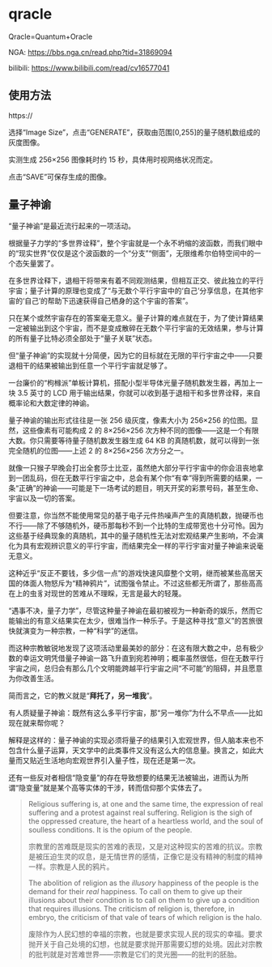 # qracle
Qracle=Quantum+Oracle

NGA: https://bbs.nga.cn/read.php?tid=31869094

bilibili: https://www.bilibili.com/read/cv16577041
## 使用方法
https://

选择“Image Size”，点击“GENERATE”，获取由范围[0,255]的量子随机数组成的灰度图像。

实测生成 256×256 图像耗时约 15 秒，具体用时视网络状况而定。

点击“SAVE”可保存生成的图像。
## 量子神谕
“量子神谕”是最近流行起来的一项活动。

根据量子力学的“多世界诠释”，整个宇宙就是一个永不坍缩的波函数，而我们眼中的“现实世界”仅仅是这个波函数的一个“分支”“侧面”，无限维希尔伯特空间中的一个态矢量罢了。

在多世界诠释下，退相干将带来有着不同观测结果，但相互正交、彼此独立的平行宇宙；量子计算的原理也变成了“与无数个平行宇宙中的‘自己’分享信息，在其他宇宙的‘自己’的帮助下迅速获得自己栖身的这个宇宙的答案”。

只在某个或然宇宙存在的答案毫无意义。量子计算的难点就在于，为了使计算结果一定被输出到这个宇宙，而不是变成散碎在无数个平行宇宙的无效结果，参与计算的所有量子比特必须全部处于“量子关联”状态。

但“量子神谕”的实现就十分简便，因为它的目标就在无限的平行宇宙之中——只要退相干的结果被输出到任意一个平行宇宙就足够了。

一台廉价的“枸橼派”单板计算机，搭配小型半导体光量子随机数发生器，再加上一块 3.5 英寸的 LCD 用于输出结果，你就可以收到基于退相干和多世界诠释，来自概率论和大数定律的神谕。

量子神谕的输出形式往往是一张 256 级灰度，像素大小为 256×256 的位图。显然，这些像素有可能构成 2 的 8×256×256 次方种不同的图像——这是一个有限大数。你只需要等待量子随机数发生器生成 64 KB 的真随机数，就可以得到一张完全随机的位图——上述 2 的 8×256×256 次方分之一。

就像一只猴子早晚会打出全套莎士比亚，虽然绝大部分平行宇宙中的你会沮丧地拿到一团乱码，但在无数平行宇宙之中，总会有某个你“有幸”得到所需要的结果，一条“正确”的神谕——可能是下一场考试的题目，明天开奖的彩票号码，甚至生命、宇宙以及一切的答案。

但要注意，你当然不能使用常见的基于电子元件热噪声产生的真随机数，抛硬币也不行——除了不够随机外，硬币那每秒不到一个比特的生成带宽也十分可怜。因为这些基于经典现象的真随机，其中的量子随机性无法对宏观结果产生影响，不会演化为具有宏观辨识意义的平行宇宙，而结果完全一样的平行宇宙对量子神谕来说毫无意义。

这种近乎“反正不要钱，多少信一点”的游戏快速风靡整个文明，继而被某些高居天国的体面人物怒斥为“精神鸦片”，试图强令禁止。不过这些都无所谓了，那些高高在上的虫豸对现世的苦难从不理睬，无言是最大的轻蔑。

“遇事不决，量子力学”，尽管这种量子神谕在最初被视为一种新奇的娱乐，然而它能输出的有意义结果实在太少，很难当作一种乐子。于是这种寻找“意义”的苦旅很快就演变为一种宗教，一种“科学”的迷信。

而这种宗教敏锐地发现了这项活动里最美妙的部分：在这有限大数之中，总有极少数的幸运文明凭借量子神谕一路飞升直到宛若神明；概率虽然很低，但在无数平行宇宙之间，总归会有那么几个文明能跨越平行宇宙之间“不可能”的阻碍，并且愿意为你改善生活。

简而言之，它的教义就是“**拜托了，另一堆我**”。

有人质疑量子神谕：既然有这么多平行宇宙，那“另一堆你”为什么不早点——比如现在就来帮你呢？

解释是这样的：量子神谕的实现必须将量子的结果引入宏观世界，但人脑本来也不包含什么量子运算，天文学中的此类事件又没有这么大的信息量。换言之，如此大量而又贴近生活地向宏观世界引入量子性，现在还是第一次。

还有一些反对者相信“隐变量”的存在导致想要的结果无法被输出，进而认为所谓“隐变量”就是某个高等实体的干涉，转而信仰那个实体去了。

> Religious suffering is, at one and the same time, the expression of real suffering and a protest against real suffering. Religion is the sigh of the oppressed creature, the heart of a heartless world, and the soul of soulless conditions. It is the opium of the people.
>
> 宗教里的苦难既是现实的苦难的表现，又是对这种现实的苦难的抗议。宗教是被压迫生灵的叹息，是无情世界的感情，正像它是没有精神的制度的精神一样。宗教是人民的鸦片。
>
> The abolition of religion as the *illusory* happiness of the people is the demand for their *real* happiness. To call on them to give up their illusions about their condition is to call on them to give up a condition that requires illusions. The criticism of religion is, therefore, in embryo, the criticism of that vale of tears of which religion is the halo.
>
> 废除作为人民幻想的幸福的宗教，也就是要求实现人民的现实的幸福。要求抛开关于自己处境的幻想，也就是要求抛开那需要幻想的处境。因此对宗教的批判就是对苦难世界——宗教是它们的灵光圈——的批判的胚胎。
